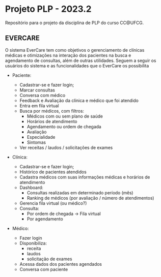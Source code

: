 # Projeto PLP - 2023.2
Repositório para o projeto da disciplina de PLP do curso CC@UFCG.

## EVERCARE
O sistema EverCare tem como objetivos o gerenciamento de clínicas médicas e otimizações na interação dos pacientes na busca e agendamento de consultas, além de outras utilidades. Seguem a seguir os usuários do sistema e as funcionalidades que o EverCare os possibilita

- Paciente:
    - Cadastrar-se e fazer login;
    - Marcar consultas
    - Conversa com médico
    - Feedback e Avaliação da clínica e médico que foi atendido
    - Entra em fila virtual 
    - Busca por médicos, com filtros:
        - Médicos com ou sem plano de saúde
        - Horários de atendimento
        - Agendamento ou ordem de chegada
        - Avaliação
        - Especialidade
        - Sintomas
    - Ver receitas / laudos / solicitações de exames

- Clínica:
    - Cadastrar-se e fazer login;
    - Histórico de pacientes atendidos
    - Cadastra médicos com suas informações médicas e horários de atendimento
    - Dashboard:
        - Consultas realizadas em determinado período (mês)
        - Ranking de médicos (por avaliação / número de atendimentos)
    - Gerencia fila virtual (ou médico?)
    - Consulta:
        - Por ordem de chegada -> Fila virtual
        - Por agendamento
        
- Médico:
    - Fazer login
    - Disponibiliza:
        - receita
        - laudos 
        - solicitação de exames
    - Acessa dados dos pacientes agendados
    - Conversa com paciente